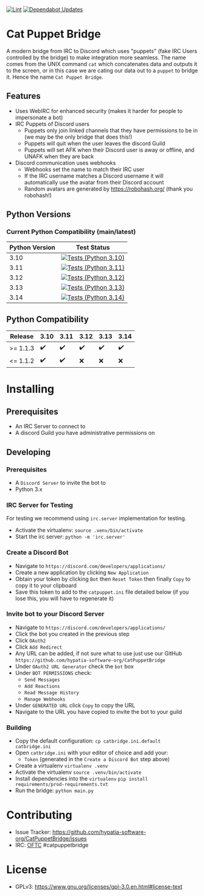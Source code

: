 [![Lint](https://github.com/hypatia-software-org/CatPuppetBridge/actions/workflows/lint.yml/badge.svg)](https://github.com/hypatia-software-org/CatPuppetBridge/actions/workflows/lint.yml) [![Dependabot Updates](https://github.com/hypatia-software-org/CatPuppetBridge/actions/workflows/dependabot/dependabot-updates/badge.svg)](https://github.com/hypatia-software-org/CatPuppetBridge/actions/workflows/dependabot/dependabot-updates)

# Cat Puppet Bridge

A modern bridge from IRC to Discord which uses "puppets" (fake IRC Users controlled by the bridge) to make integration more seamless. The name comes from the UNIX command `cat` which concatenates data and outputs it to the screen, or in this case we are cating our data out to a `puppet` to bridge it. Hence the name `Cat Puppet Bridge`.

## Features

* Uses WebIRC for enhanced security (makes it harder for people to impersonate a bot)
* IRC Puppets of Discord users
  * Puppets only join linked channels that they have permissions to be in (we may be the only bridge that does this!)
  * Puppets will quit when the user leaves the discord Guild
  * Puppets will set AFK when their Discord user is away or offline, and UNAFK when they are back
* Discord communication uses webhooks
  * Webhooks set the name to match their IRC user
  * If the IRC username matches a Discord username it will automatically use the avatar from their Discord account
  * Random avatars are generated by https://robohash.org/ (thank you robohash!)
  
## Python Versions

### Current Python Compatibility (main/latest)

|Python Version| Test Status|
|--------------|------------|
| 3.10 | [![Tests (Python 3.10)](https://github.com/hypatia-software-org/CatPuppetBridge/actions/workflows/tests_python3-10.yaml/badge.svg)](https://github.com/hypatia-software-org/CatPuppetBridge/actions/workflows/tests_python3-10.yaml)|
| 3.11 | [![Tests (Python 3.11)](https://github.com/hypatia-software-org/CatPuppetBridge/actions/workflows/tests_python3-11.yaml/badge.svg)](https://github.com/hypatia-software-org/CatPuppetBridge/actions/workflows/tests_python3-11.yaml)|
| 3.12 | [![Tests (Python 3.12)](https://github.com/hypatia-software-org/CatPuppetBridge/actions/workflows/tests_python3-12.yaml/badge.svg)](https://github.com/hypatia-software-org/CatPuppetBridge/actions/workflows/tests_python3-12.yaml)|
| 3.13 | [![Tests (Python 3.13)](https://github.com/hypatia-software-org/CatPuppetBridge/actions/workflows/tests_python3-13.yaml/badge.svg)](https://github.com/hypatia-software-org/CatPuppetBridge/actions/workflows/tests_python3-13.yaml)|
| 3.14 | [![Tests (Python 3.14)](https://github.com/hypatia-software-org/CatPuppetBridge/actions/workflows/tests_python3-14.yaml/badge.svg)](https://github.com/hypatia-software-org/CatPuppetBridge/actions/workflows/tests_python3-14.yaml)|

## Python Compatibility

|Release    | 3.10              | 3.11               | 3.12               | 3.13               | 3.14              |
|-----------|-------------------|--------------------|--------------------|--------------------|-------------------|
| >= 1.1.3  |:heavy_check_mark: | :heavy_check_mark: | :heavy_check_mark: | :heavy_check_mark: |:heavy_check_mark: |
| <= 1.1.2  |:heavy_check_mark: | :heavy_check_mark: | :x:                | :x:                |:x:                |

# Installing

## Prerequisites

* An IRC Server to connect to
* A discord Guild you have administrative permissions on

## Developing

### Prerequisites

* A `Discord Server` to invite the bot to
* Python 3.x

### IRC Server for Testing

For testing we recommend using `irc.server` implementation for testing.

* Activate the virtualenv:
```source .venv/bin/activate```
* Start the irc server:
```python -m 'irc.server'```

### Create a Discord Bot

* Navigate to `https://discord.com/developers/applications/`
* Create a new application by clicking `New Application`
* Obtain your token by clicking `Bot` then `Reset Token` then finally `Copy` to copy it to your clipboard
* Save this token to add to the `catpuppet.ini` file detailed below (if you lose this, you will have to regenerate it)

### Invite bot to your Discord Server

* Navigate to `https://discord.com/developers/applications/`
* Click the bot you created in the previous step
* Click `OAuth2`
* Click `Add Redirect`
* Any URL can be added, if not sure what to use just use our GitHub `https://github.com/hypatia-software-org/CatPuppetBridge`
* Under `OAuth2 URL Generator` check the `bot` box
* Under `BOT PERMISSIONS` check:
  * `Send Messages`
  * `Add Reactions`
  * `Read Message History`
  * `Manage Webhooks`
* Under `GENERATED URL` click `Copy` to copy the URL
* Navigate to the URL you have copied to invite the bot to your guild

### Building

* Copy the default configuration:
```cp catbridge.ini.default catbridge.ini```
* Open `catbridge.ini` with your editor of choice and add your:
  * `Token` (generated in the `Create a Discord Bot` step above)
* Create a virtualenv
```virtualenv .venv```
* Activate the virtualenv
```source .venv/bin/activate```
* Install dependencies into the `virtualenv`
```pip install requirements/prod-requirements.txt```
* Run the bridge:
```python main.py```

# Contributing

* Issue Tracker: https://github.com/hypatia-software-org/CatPuppetBridge/issues
* IRC: [OFTC](https://www.oftc.net/) #catpuppetbridge

# License

* GPLv3: https://www.gnu.org/licenses/gpl-3.0.en.html#license-text
